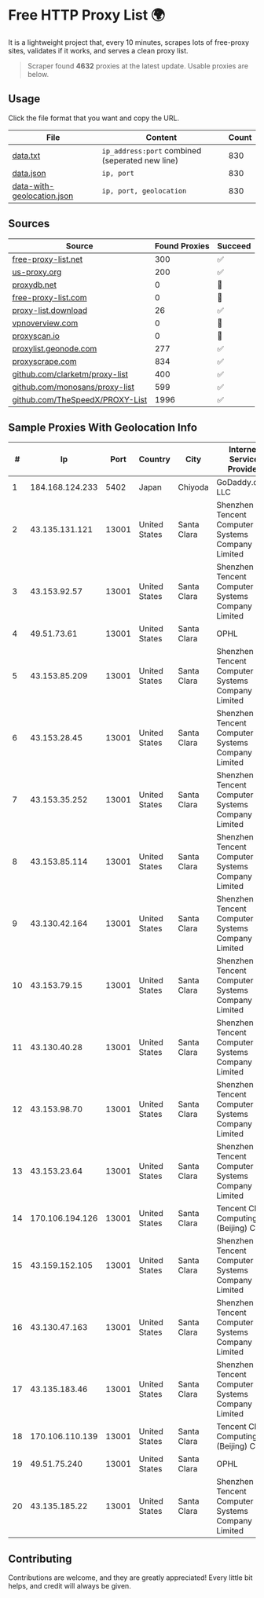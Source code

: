 
# Free HTTP Proxy List 🌍

It is a lightweight project that, every 10 minutes, scrapes lots of free-proxy sites, validates if it works, and serves a clean proxy list.


> Scraper found **4632** proxies at the latest update. Usable proxies are below.

## Usage

Click the file format that you want and copy the URL.


|File|Content|Count|
|----|-------|-----|
|[data.txt](https://raw.githubusercontent.com/themiralay/Proxy-List-World/master/data.txt)|`ip_address:port` combined (seperated new line)|830|
|[data.json](https://raw.githubusercontent.com/themiralay/Proxy-List-World/master/data.json)|`ip, port`|830|
|[data-with-geolocation.json](https://raw.githubusercontent.com/themiralay/Proxy-List-World/master/data-with-geolocation.json)|`ip, port, geolocation`|830|

## Sources

|Source|Found Proxies|Succeed|
|------|-------------|-------|
|[free-proxy-list.net](https://free-proxy-list.net)|300|✅|
|[us-proxy.org](https://www.us-proxy.org)|200|✅|
|[proxydb.net](http://proxydb.net)|0|🚫|
|[free-proxy-list.com](https://free-proxy-list.com/?page=&port=&type%5B%5D=http&type%5B%5D=https&up_time=0&search=Search)|0|🚫|
|[proxy-list.download](https://www.proxy-list.download/HTTP)|26|✅|
|[vpnoverview.com](https://vpnoverview.com/privacy/anonymous-browsing/free-proxy-servers)|0|🚫|
|[proxyscan.io](https://www.proxyscan.io)|0|🚫|
|[proxylist.geonode.com](https://proxylist.geonode.com/api/proxy-list?limit=300&page=1&sort_by=lastChecked&sort_type=desc&protocols=http,https)|277|✅|
|[proxyscrape.com](https://api.proxyscrape.com/v2/?request=displayproxies&protocol=http&timeout=10000&country=all&ssl=all&anonymity=all)|834|✅|
|[github.com/clarketm/proxy-list](https://raw.githubusercontent.com/clarketm/proxy-list/master/proxy-list-raw.txt)|400|✅|
|[github.com/monosans/proxy-list](https://raw.githubusercontent.com/monosans/proxy-list/main/proxies/http.txt)|599|✅|
|[github.com/TheSpeedX/PROXY-List](https://raw.githubusercontent.com/TheSpeedX/PROXY-List/master/http.txt)|1996|✅|


## Sample Proxies With Geolocation Info

|#|Ip|Port|Country|City|Internet Service Provider|
|-|--|----|-------|----|-------------------------|
|1|184.168.124.233|5402|Japan|Chiyoda|GoDaddy.com, LLC|
|2|43.135.131.121|13001|United States|Santa Clara|Shenzhen Tencent Computer Systems Company Limited|
|3|43.153.92.57|13001|United States|Santa Clara|Shenzhen Tencent Computer Systems Company Limited|
|4|49.51.73.61|13001|United States|Santa Clara|OPHL|
|5|43.153.85.209|13001|United States|Santa Clara|Shenzhen Tencent Computer Systems Company Limited|
|6|43.153.28.45|13001|United States|Santa Clara|Shenzhen Tencent Computer Systems Company Limited|
|7|43.153.35.252|13001|United States|Santa Clara|Shenzhen Tencent Computer Systems Company Limited|
|8|43.153.85.114|13001|United States|Santa Clara|Shenzhen Tencent Computer Systems Company Limited|
|9|43.130.42.164|13001|United States|Santa Clara|Shenzhen Tencent Computer Systems Company Limited|
|10|43.153.79.15|13001|United States|Santa Clara|Shenzhen Tencent Computer Systems Company Limited|
|11|43.130.40.28|13001|United States|Santa Clara|Shenzhen Tencent Computer Systems Company Limited|
|12|43.153.98.70|13001|United States|Santa Clara|Shenzhen Tencent Computer Systems Company Limited|
|13|43.153.23.64|13001|United States|Santa Clara|Shenzhen Tencent Computer Systems Company Limited|
|14|170.106.194.126|13001|United States|Santa Clara|Tencent Cloud Computing (Beijing) Co|
|15|43.159.152.105|13001|United States|Santa Clara|Shenzhen Tencent Computer Systems Company Limited|
|16|43.130.47.163|13001|United States|Santa Clara|Shenzhen Tencent Computer Systems Company Limited|
|17|43.135.183.46|13001|United States|Santa Clara|Shenzhen Tencent Computer Systems Company Limited|
|18|170.106.110.139|13001|United States|Santa Clara|Tencent Cloud Computing (Beijing) Co|
|19|49.51.75.240|13001|United States|Santa Clara|OPHL|
|20|43.135.185.22|13001|United States|Santa Clara|Shenzhen Tencent Computer Systems Company Limited|



## Contributing

Contributions are welcome, and they are greatly appreciated! Every
little bit helps, and credit will always be given.

